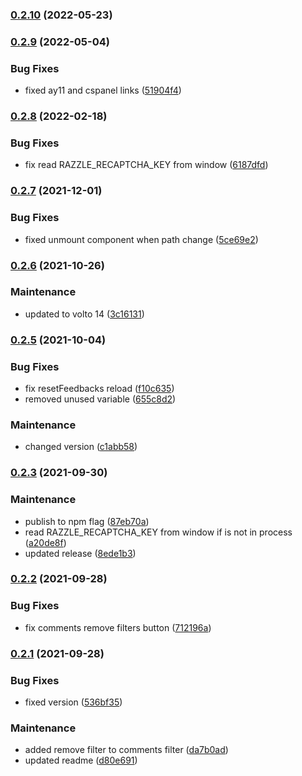 ### [0.2.10](https://github.com/collective/volto-customer-satisfaction/compare/v0.2.9...v0.2.10) (2022-05-23)

### [0.2.9](https://github.com/collective/volto-customer-satisfaction/compare/v0.2.8...v0.2.9) (2022-05-04)


### Bug Fixes

* fixed ay11 and cspanel links ([51904f4](https://github.com/collective/volto-customer-satisfaction/commit/51904f41a974df1463c78239c874d559b6cffa3f))

### [0.2.8](https://github.com/collective/volto-customer-satisfaction/compare/v0.2.7...v0.2.8) (2022-02-18)


### Bug Fixes

* fix read RAZZLE_RECAPTCHA_KEY from window ([6187dfd](https://github.com/collective/volto-customer-satisfaction/commit/6187dfdb19aa04b7a7dae0d134e3a43c04e57c38))

### [0.2.7](https://github.com/collective/volto-customer-satisfaction/compare/v0.2.6...v0.2.7) (2021-12-01)


### Bug Fixes

* fixed unmount component when path change ([5ce69e2](https://github.com/collective/volto-customer-satisfaction/commit/5ce69e2e10ba003371a83fd8b0cabc0d3b926dbc))

### [0.2.6](https://github.com/collective/volto-customer-satisfaction/compare/v0.2.5...v0.2.6) (2021-10-26)


### Maintenance

* updated to volto 14 ([3c16131](https://github.com/collective/volto-customer-satisfaction/commit/3c16131bc134098a9395714f6aed1caab6002eda))

### [0.2.5](https://github.com/collective/volto-customer-satisfaction/compare/v0.2.3...v0.2.5) (2021-10-04)


### Bug Fixes

* fix resetFeedbacks reload ([f10c635](https://github.com/collective/volto-customer-satisfaction/commit/f10c635cf7f5b9e5bfd5778d4c9cd69a20804511))
* removed unused variable ([655c8d2](https://github.com/collective/volto-customer-satisfaction/commit/655c8d27210bd48c6975be0bc018d1424b83f056))


### Maintenance

* changed version ([c1abb58](https://github.com/collective/volto-customer-satisfaction/commit/c1abb58c8e20bf9f1f5a2a9bbfc13cad1ab70c8c))

### [0.2.3](https://github.com/collective/volto-customer-satisfaction/compare/v0.2.2...v0.2.3) (2021-09-30)


### Maintenance

* publish to npm flag ([87eb70a](https://github.com/collective/volto-customer-satisfaction/commit/87eb70aff5542f4f2ef5a45cc69e92d007852a32))
* read RAZZLE_RECAPTCHA_KEY from window if is not in process ([a20de8f](https://github.com/collective/volto-customer-satisfaction/commit/a20de8fe72ae2e19078e3893a83ef56cff12bdae))
* updated release ([8ede1b3](https://github.com/collective/volto-customer-satisfaction/commit/8ede1b3c3f053e61ce0a5fc9bcff525a71923c73))

### [0.2.2](https://github.com/collective/volto-customer-satisfaction/compare/v0.2.1...v0.2.2) (2021-09-28)


### Bug Fixes

* fix comments remove filters button ([712196a](https://github.com/collective/volto-customer-satisfaction/commit/712196a0c5fb473aeddcc4734ccf41dd0efc1e3a))

### [0.2.1](https://github.com/collective/volto-customer-satisfaction/compare/v0.2.0...v0.2.1) (2021-09-28)


### Bug Fixes

* fixed version ([536bf35](https://github.com/collective/volto-customer-satisfaction/commit/536bf3539676d97e12b0ee4d824bdb8ff540daee))


### Maintenance

* added remove filter to comments filter ([da7b0ad](https://github.com/collective/volto-customer-satisfaction/commit/da7b0ad28805882a18f255c016530d94d10a3d2a))
* updated readme ([d80e691](https://github.com/collective/volto-customer-satisfaction/commit/d80e69116734a1d6a9cd0ed19689f87e1d3c3308))

